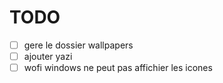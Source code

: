 # TODO

- [ ] gere le dossier wallpapers
- [ ] ajouter yazi
- [ ] wofi windows ne peut pas affichier les icones 

